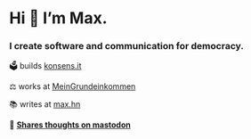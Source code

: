 <h1>Hi 👋 I’m Max.</h1>
<h3>I create software and communication for democracy.</h3>

🗳 builds [konsens.it](https://konsens.it)

⚖️ works at [MeinGrundeinkommen](https://www.mein-grundeinkommen.de)

📚 writes at [max.hn](https://max.hn)

🐘 **[Shares thoughts on mastodon](https://berlin.social/@max)**
